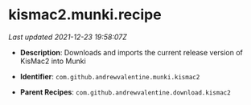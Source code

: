 # kismac2.munki.recipe

_Last updated 2021-12-23 19:58:07Z_

- **Description**: Downloads and imports the current release version of KisMac2 into Munki

- **Identifier**: `com.github.andrewvalentine.munki.kismac2`

- **Parent Recipes**: `com.github.andrewvalentine.download.kismac2`